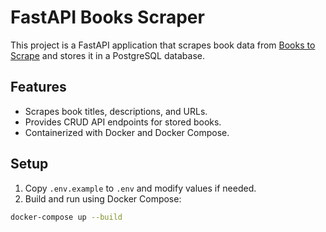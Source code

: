 # FastAPI Books Scraper

This project is a FastAPI application that scrapes book data from [Books to Scrape](http://books.toscrape.com/) and stores it in a PostgreSQL database.

## Features
- Scrapes book titles, descriptions, and URLs.
- Provides CRUD API endpoints for stored books.
- Containerized with Docker and Docker Compose.

## Setup
1. Copy `.env.example` to `.env` and modify values if needed.
2. Build and run using Docker Compose:

```bash
docker-compose up --build
